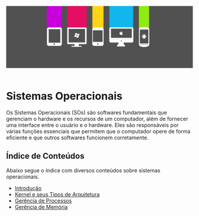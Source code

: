 <div align="center">
  <a href="https://github.com/joseferreira-dev/my-study-notes/tree/main/sistemas-operacionais"><img src="banner-so.png"></a>
</div>
<br>

# Sistemas Operacionais

Os Sistemas Operacionais (SOs) são softwares fundamentais que gerenciam o hardware e os recursos de um computador, além de fornecer uma interface entre o usuário e o hardware. Eles são responsáveis por várias funções essenciais que permitem que o computador opere de forma eficiente e que outros softwares funcionem corretamente.

## Índice de Conteúdos

Abaixo segue o índice com diversos conteúdos sobre sistemas operacionais.

- [Introdução](./contents/01-introducao/README.md)
- [Kernel e seus Tipos de Arquitetura](./contents/02-kernel/README.md)
- [Gerência de Processos](./contents/03-gerencia-de-processos/README.md)
- [Gerência de Memória](./contents/04-gerencia-de-memoria/README.md)
